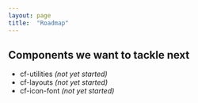 ```yaml
---
layout: page
title:  "Roadmap"
---
```



## Components we want to tackle next

- cf-utilities _(not yet started)_
- cf-layouts _(not yet started)_
- cf-icon-font _(not yet started)_
